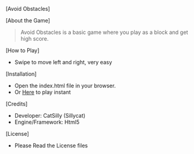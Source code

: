 [Avoid Obstacles]

[About the Game]
> Avoid Obstacles is a basic game where you play as a block and get high score.

[How to Play]
* Swipe to move left and right, very easy

[Installation]
 * Open the index.html file in your browser.
 * Or [Here](com.example) to play instant

[Credits]
 * Developer: CatSilly (Sillycat)
 * Engine/Framework: Html5

[License]

* Please Read the License files
